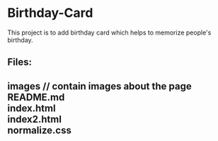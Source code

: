# Birthday-Card
This project is to add birthday card which helps to memorize people's birthday.

<h2>Files:<h2>
 	images // contain images about the page <br />
	README.md 	  <br />
	index.html 	  <br />
	index2.html   <br />
	normalize.css <br />
